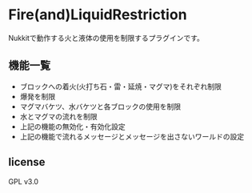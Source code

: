 # Fire(and)LiquidRestriction
Nukkitで動作する火と液体の使用を制限するプラグインです。

## 機能一覧
- ブロックへの着火(火打ち石・雷・延焼・マグマ)をそれぞれ制限
- 爆発を制限
- マグマバケツ、水バケツと各ブロックの使用を制限
- 水とマグマの流れを制限
- 上記の機能の無効化・有効化設定
- 上記の機能で流れるメッセージとメッセージを出さないワールドの設定

## license
GPL v3.0
